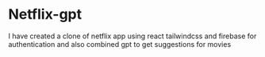 # Netflix-gpt
I have created a clone of netflix app using react tailwindcss and firebase for authentication and also combined gpt to get suggestions for movies
